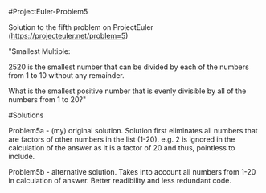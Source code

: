 #ProjectEuler-Problem5

Solution to the fifth problem on ProjectEuler (https://projecteuler.net/problem=5)

"Smallest Multiple:

2520 is the smallest number that can be divided by each of the numbers from 1 to 10 without any remainder.

What is the smallest positive number that is evenly divisible by all of the numbers from 1 to 20?"

#Solutions

Problem5a - (my) original solution. Solution first eliminates all numbers that are factors of other numbers in the list (1-20). e.g. 2 is ignored in the calculation of the answer as it is a factor of 20 and thus, pointless to include.

Problem5b - alternative solution. Takes into account all numbers from 1-20 in calculation of answer. Better readibility and less redundant code.
